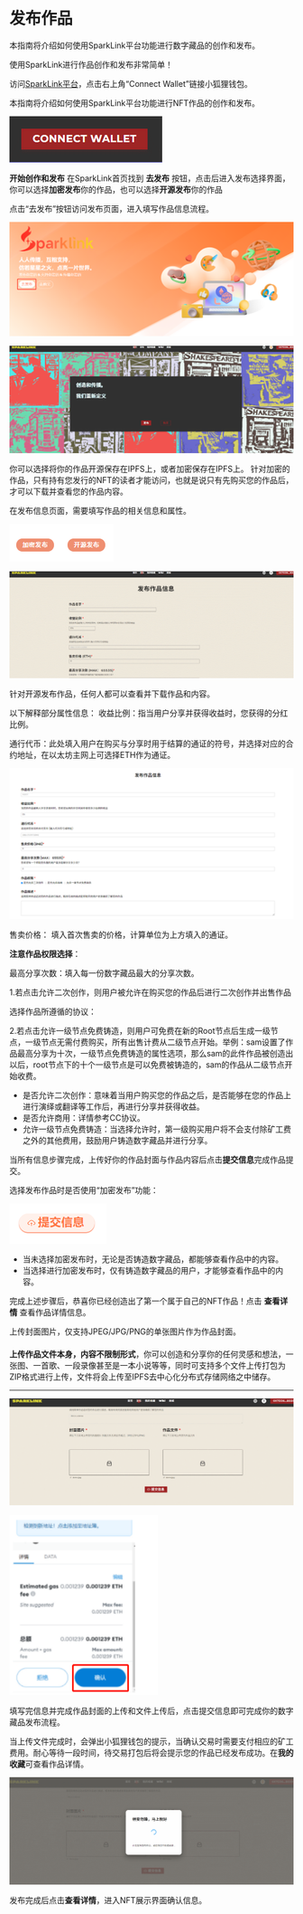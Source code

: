 # 发布作品

本指南将介绍如何使用SparkLink平台功能进行数字藏品的创作和发布。&#x20;

使用SparkLink进行作品创作和发布非常简单！

访问[SparkLink平台](http://sparklink.io)，点击右上角“Connect Wallet”链接小狐狸钱包。

本指南将介绍如何使用SparkLink平台功能进行NFT作品的创作和发布。

![](../.gitbook/assets/Picture1.png)

**开始创作和发布** 在SparkLink首页找到 **去发布** 按钮，点击后进入发布选择界面，你可以选择**加密发布**你的作品，也可以选择**开源发布**你的作品

点击“去发布”按钮访问发布页面，进入填写作品信息流程。

![](<../.gitbook/assets/image (6) (1).png>)

![](../.gitbook/assets/Picture2.gif)

你可以选择将你的作品开源保存在IPFS上，或者加密保存在IPFS上。 针对加密的作品，只有持有您发行的NFT的读者才能访问，也就是说只有先购买您的作品后，才可以下载并查看您的作品内容。&#x20;

在发布信息页面，需要填写作品的相关信息和属性。

![](<../.gitbook/assets/image (7).png>)

![](../.gitbook/assets/Picture3.gif)

针对开源发布作品，任何人都可以查看并下载作品和内容。&#x20;

以下解释部分属性信息： 收益比例：指当用户分享并获得收益时，您获得的分红比例。



&#x20;通行代币：此处填入用户在购买与分享时用于结算的通证的符号，并选择对应的合约地址，在以太坊主网上可选择ETH作为通证。

![](<../.gitbook/assets/image (6).png>)

售卖价格： 填入首次售卖的价格，计算单位为上方填入的通证。&#x20;

**注意作品权限选择**：

最高分享次数：填入每一份数字藏品最大的分享次数。&#x20;

&#x20;1.若点击允许二次创作，则用户被允许在购买您的作品后进行二次创作并出售作品&#x20;

选择作品所遵循的协议：&#x20;

2.若点击允许一级节点免费铸造，则用户可免费在新的Root节点后生成一级节点，一级节点无需付费购买，所有出售计费从二级节点开始。举例：sam设置了作品最高分享为十次，一级节点免费铸造的属性选项，那么sam的此件作品被创造出以后，root节点下的十个一级节点是可以免费被铸造的，sam的作品从二级节点开始收费。

* 是否允许二次创作：意味着当用户购买您的作品之后，是否能够在您的作品上进行演绎或翻译等工作后，再进行分享并获得收益。
* 是否允许商用：详情参考CC协议。
* 允许一级节点免费铸造：当选择允许时，第一级购买用户将不会支付除矿工费之外的其他费用，鼓励用户铸造数字藏品并进行分享。&#x20;

当所有信息步骤完成，上传好你的作品封面与作品内容后点击**提交信息**完成作品提交。

选择发布作品时是否使用“加密发布”功能：

![](<../.gitbook/assets/image (1).png>)

* &#x20;当未选择加密发布时，无论是否铸造数字藏品，都能够查看作品中的内容。&#x20;
* 当选择进行加密发布时，仅有铸造数字藏品的用户，才能够查看作品中的内容。

完成上述步骤后，恭喜你已经创造出了第一个属于自己的NFT作品！点击 **查看详情** 查看作品详情信息。

上传封面图片，仅支持JPEG/JPG/PNG的单张图片作为作品封面。

####

**上传作品文件本身，内容不限制形式**，你可以创造和分享你的任何灵感和想法，一张图、一首歌、一段录像甚至是一本小说等等，同时可支持多个文件上传打包为ZIP格式进行上传，文件将会上传至IPFS去中心化分布式存储网络之中储存。

***

![](../.gitbook/assets/Picture5.gif)

![](../.gitbook/assets/Picture6.png)

填写完信息并完成作品封面的上传和文件上传后，点击提交信息即可完成你的数字藏品发布流程。

当上传文件完成时，会弹出小狐狸钱包的提示，当确认交易时需要支付相应的矿工费用。耐心等待一段时间，待交易打包后将会提示您的作品已经发布成功。在**我的收藏**可查看作品详情。

![](../.gitbook/assets/Picture7.gif)

发布完成后点击**查看详情**，进入NFT展示界面确认信息。
